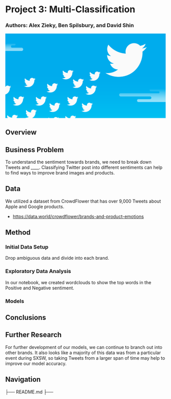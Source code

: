 # Project 3: Multi-Classification
### Authors: Alex Zieky, Ben Spilsbury, and David Shin

![img](./images/twitter.png.png)

## Overview


## Business Problem

To understand the sentiment towards brands, we need to break down Tweets and ____. Classifying Twitter post into different sentiments can help to find ways to improve brand images and products.

## Data

We utilized a dataset from CrowdFlower that has over 9,000 Tweets about Apple and Google products.
*  https://data.world/crowdflower/brands-and-product-emotions

## Method

### Initial Data Setup

Drop ambiguous data and divide into each brand.

### Exploratory Data Analysis

In our notebook, we created wordclouds to show the top words in the Positive and Negative sentiment.

### Models

## Conclusions

## Further Research

For further development of our models, we can continue to branch out into other brands. It also looks like a majority of this data was from a particular event during SXSW, so taking Tweets from a larger span of time may help to improve our model accuracy. 

## Navigation
├── README.md
├── 
